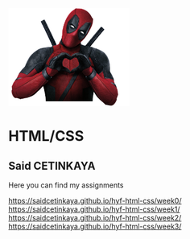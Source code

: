 <!doctype html>
<html lang="en">
  <head>
    <meta charset="utf-8">
  </head>
  <body>
    <div class='imgg'>
      <img src='https://raw.githubusercontent.com/saidcetinkaya/hyf-html-css/master/week1/Photos/deadpool_PNG83.png' width=240px alt='Photo'>
    </div>
    <div>
      <h1>HTML/CSS</h1>
      <h2>Said CETINKAYA</h2>
      <p>Here you can find my assignments</p>
      <a href="https://saidcetinkaya.github.io/hyf-html-css/week0/">https://saidcetinkaya.github.io/hyf-html-css/week0/</a><br>
      <a href="https://saidcetinkaya.github.io/hyf-html-css/week1/">https://saidcetinkaya.github.io/hyf-html-css/week1/</a><br>
      <a href="https://saidcetinkaya.github.io/hyf-html-css/week2/">https://saidcetinkaya.github.io/hyf-html-css/week2/</a><br>
      <a href="https://saidcetinkaya.github.io/hyf-html-css/week3/">https://saidcetinkaya.github.io/hyf-html-css/week3/</a><br>
    </div>
  </body>
</html>
